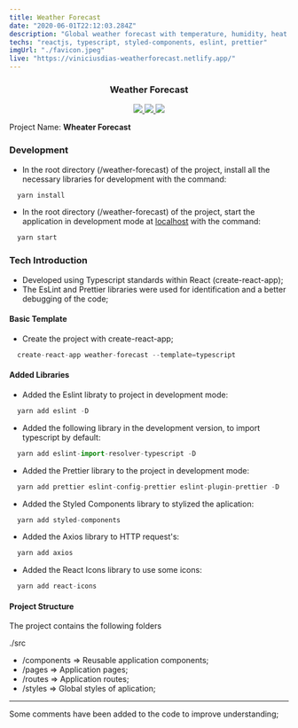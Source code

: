 ```yaml
---
title: Weather Forecast
date: "2020-06-01T22:12:03.284Z"
description: "Global weather forecast with temperature, humidity, heat sensation for the next 6 hours."
techs: "reactjs, typescript, styled-components, eslint, prettier"
imgUrl: "./favicon.jpeg"
live: "https://viniciusdias-weatherforecast.netlify.app/"
---
```


<h3 align="center">
  Weather Forecast</strong>
</h3>

<p align="center">
  <a aria-label="Node version" href="https://nodejs.org/en/blog/release/v12.16.3/">
    <img src="https://img.shields.io/badge/node.js@lts-12.14.1-informational?logo=Node.JS"></img>
  </a>
  <a aria-label="React version" href="https://github.com/facebook/react/blob/master/CHANGELOG.md#16131-march-19-2020">
    <img src="https://img.shields.io/badge/react-16.12.0-informational?logo=react"></img>
  </a>
  <a aria-label="Typescript version" href="https://www.npmjs.com/package/typescript/v/3.7.2">
    <img src="https://badges.frapsoft.com/typescript/love/typescript.svg?v=101)](https://github.com/ellerbrock/typescript-badges/"></img>
  </a>
</p>

<p>
  Project Name: <strong>Wheater Forecast</strong>
</p>

### Development

- In the root directory (/weather-forecast) of the project, install all the necessary libraries for development with the command:

```js
  yarn install
```

- In the root directory (/weather-forecast) of the project, start the application in development mode at [localhost](http://localhost:3000) with the command:

```js
  yarn start
```

### Tech Introduction

- Developed using Typescript standards within React (create-react-app);
- The EsLint and Prettier libraries were used for identification and a better debugging of the code;

#### Basic Template

- Create the project with create-react-app;

```js
  create-react-app weather-forecast --template=typescript
```

#### Added Libraries

- Added the Eslint libraty to project in development mode:

```js
  yarn add eslint -D
```

- Added the following library in the development version, to import typescript by default:

```js
  yarn add eslint-import-resolver-typescript -D
```

- Added the Prettier library to the project in development mode:

```js
  yarn add prettier eslint-config-prettier eslint-plugin-prettier -D
```

- Added the Styled Components library to stylized the aplication:

```js
  yarn add styled-components
```

- Added the Axios library to HTTP request's:

```js
  yarn add axios
```

- Added the React Icons library to use some icons:

```js
  yarn add react-icons
```

#### Project Structure

The project contains the following folders

./src

- /components => Reusable application components;
- /pages => Application pages;
- /routes => Application routes;
- /styles => Global styles of aplication;

---

Some comments have been added to the code to improve understanding;
